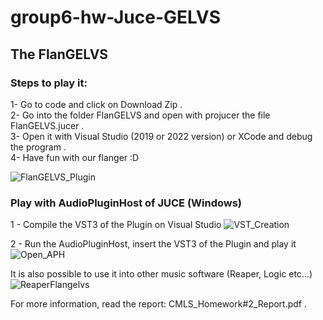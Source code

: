 # group6-hw-Juce-GELVS
## The FlanGELVS  
### Steps to play it:  
1- Go to code and click on Download Zip .  
2- Go into the folder FlanGELVS and open with projucer the file FlanGELVS.jucer .  
3- Open it with Visual Studio (2019 or 2022 version) or XCode and debug the program .  
4- Have fun with our flanger :D  
  
![FlanGELVS_Plugin](https://user-images.githubusercontent.com/48025739/167653574-7347eb22-c481-4538-96bd-7e69906ad41c.png)

### Play with AudioPluginHost of JUCE (Windows)
1 - Compile the VST3 of the Plugin on Visual Studio
![VST_Creation](https://user-images.githubusercontent.com/48025739/167652675-54252358-f5fb-481c-82d1-2e0ec95dc9f6.png)  

2 - Run the AudioPluginHost, insert the VST3 of the Plugin and play it  
![Open_APH](https://user-images.githubusercontent.com/48025739/167662261-528c93ce-4558-4d87-8bd0-faf34c234b97.png)

It is also possible to use it into other music software (Reaper, Logic etc...)  
![ReaperFlangelvs](https://user-images.githubusercontent.com/48025739/167856768-181cc4a5-90b6-428c-8547-0a6fc314cf60.png)

For more information, read the report: CMLS_Homework#2_Report.pdf .


